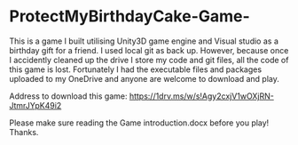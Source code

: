 # ProtectMyBirthdayCake-Game-

This is a game I built utilising Unity3D game engine and Visual studio as a birthday gift for a friend. I used local git as back up. However, because once I accidently cleaned up the drive I store my code and git files, all the code of this game is lost. Fortunately I had the executable files and packages uploaded to my OneDrive and anyone are welcome to download and play.

Address to download this game: https://1drv.ms/w/s!Agy2cxjV1wOXjRN-JtmrJYpK49i2

Please make sure reading the Game introduction.docx before you play! Thanks.
